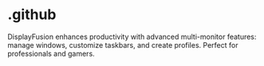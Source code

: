 # .github
DisplayFusion enhances productivity with advanced multi-monitor features: manage windows, customize taskbars, and create profiles. Perfect for professionals and gamers.
